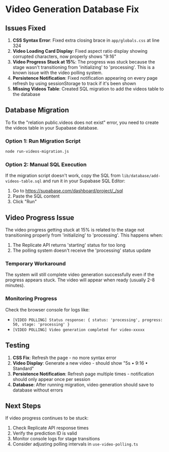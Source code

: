 # Video Generation Database Fix

## Issues Fixed

1. **CSS Syntax Error**: Fixed extra closing brace in `app/globals.css` at line 324
2. **Video Loading Card Display**: Fixed aspect ratio display showing corrupted characters, now properly shows "9:16"
3. **Video Progress Stuck at 15%**: The progress was stuck because the stage wasn't transitioning from 'initializing' to 'processing'. This is a known issue with the video polling system.
4. **Persistence Notification**: Fixed notification appearing on every page refresh by using sessionStorage to track if it's been shown
5. **Missing Videos Table**: Created SQL migration to add the videos table to the database

## Database Migration

To fix the "relation public.videos does not exist" error, you need to create the videos table in your Supabase database.

### Option 1: Run Migration Script
```bash
node run-videos-migration.js
```

### Option 2: Manual SQL Execution
If the migration script doesn't work, copy the SQL from `lib/database/add-videos-table.sql` and run it in your Supabase SQL Editor:

1. Go to https://supabase.com/dashboard/project/_/sql
2. Paste the SQL content
3. Click "Run"

## Video Progress Issue

The video progress getting stuck at 15% is related to the stage not transitioning properly from 'initializing' to 'processing'. This happens when:

1. The Replicate API returns 'starting' status for too long
2. The polling system doesn't receive the 'processing' status update

### Temporary Workaround
The system will still complete video generation successfully even if the progress appears stuck. The video will appear when ready (usually 2-8 minutes).

### Monitoring Progress
Check the browser console for logs like:
- `[VIDEO POLLING] Status response: { status: 'processing', progress: 50, stage: 'processing' }`
- `[VIDEO POLLING] Video generation completed for video-xxxxx`

## Testing

1. **CSS Fix**: Refresh the page - no more syntax error
2. **Video Display**: Generate a new video - should show "5s • 9:16 • Standard"
3. **Persistence Notification**: Refresh page multiple times - notification should only appear once per session
4. **Database**: After running migration, video generation should save to database without errors

## Next Steps

If video progress continues to be stuck:
1. Check Replicate API response times
2. Verify the prediction ID is valid
3. Monitor console logs for stage transitions
4. Consider adjusting polling intervals in `use-video-polling.ts`